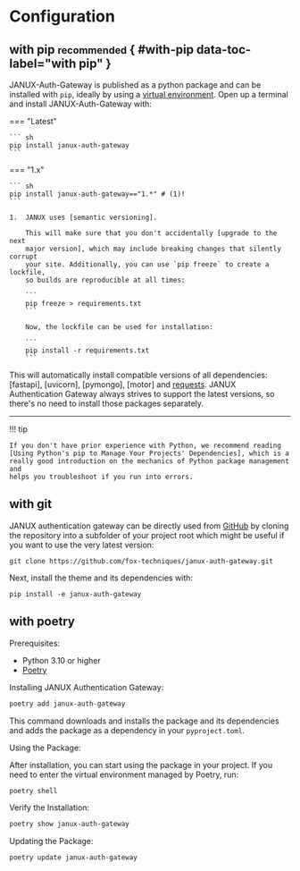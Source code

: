 # Configuration 

## with pip <small>recommended</small> { #with-pip data-toc-label="with pip" }

JANUX-Auth-Gateway is published as a python package and can be installed with
`pip`, ideally by using a [virtual environment]. Open up a terminal and install
JANUX-Auth-Gateway with:

=== "Latest"

    ``` sh
    pip install janux-auth-gateway
    ```

=== "1.x"

    ``` sh
    pip install janux-auth-gateway=="1.*" # (1)!
    ```

    1.  JANUX uses [semantic versioning].

        This will make sure that you don't accidentally [upgrade to the next
        major version], which may include breaking changes that silently corrupt
        your site. Additionally, you can use `pip freeze` to create a lockfile,
        so builds are reproducible at all times:

        ```
        pip freeze > requirements.txt
        ```

        Now, the lockfile can be used for installation:

        ```
        pip install -r requirements.txt
        ```

This will automatically install compatible versions of all dependencies:
[fastapi], [uvicorn], [pymongo], [motor] and [requests]. JANUX Authentication Gateway always strives to support the latest versions, so there's no need to
install those packages separately.

---

!!! tip

    If you don't have prior experience with Python, we recommend reading
    [Using Python's pip to Manage Your Projects' Dependencies], which is a
    really good introduction on the mechanics of Python package management and
    helps you troubleshoot if you run into errors.

  [Python package]: https://pypi.org/project/janux-auth-gateway/
  [virtual environment]: https://realpython.com/what-is-pip/#using-pip-in-a-python-virtual-environment
  [semantic versioning]: https://semver.org/
  [Using Python's pip to Manage Your Projects' Dependencies]: https://realpython.com/what-is-pip/


## with git

JANUX authentication gateway can be directly used from [GitHub] by cloning the
repository into a subfolder of your project root which might be useful if you
want to use the very latest version:

```
git clone https://github.com/fox-techniques/janux-auth-gateway.git
```

Next, install the theme and its dependencies with:

```
pip install -e janux-auth-gateway
```

## with poetry

Prerequisites:

- Python 3.10 or higher
- [Poetry]

Installing JANUX Authentication Gateway:

```bash
poetry add janux-auth-gateway
```

This command downloads and installs the package and its dependencies and adds the package as a dependency in your `pyproject.toml`.

Using the Package:

After installation, you can start using the package in your project. If you need to enter the virtual environment managed by Poetry, run:

```bash
poetry shell
```

Verify the Installation:

```bash
poetry show janux-auth-gateway
```

Updating the Package:

```bash
poetry update janux-auth-gateway
```

  [JANUX-Auth-Gateway]: https://pypi.org/project/janux-auth-gateway/
  [GitHub]: https://github.com/fox-techniques/janux-auth-gateway

  [requests]: https://pypi.org/project/requests/
  [Poetry]: https://python-poetry.org/docs/#installation